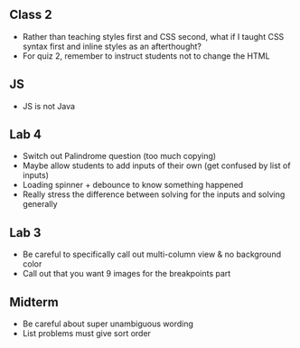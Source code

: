 ## Class 2

- Rather than teaching styles first and CSS second, what if I taught CSS syntax first and inline styles as an afterthought?
- For quiz 2, remember to instruct students not to change the HTML

## JS

- JS is not Java

## Lab 4

- Switch out Palindrome question (too much copying)
- Maybe allow students to add inputs of their own (get confused by list of inputs)
- Loading spinner + debounce to know something happened
- Really stress the difference between solving for the inputs and solving generally

## Lab 3

- Be careful to specifically call out multi-column view & no background color
- Call out that you want 9 images for the breakpoints part

## Midterm

- Be careful about super unambiguous wording
- List problems must give sort order
